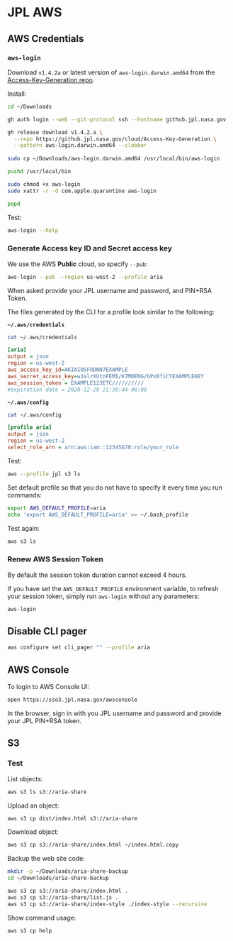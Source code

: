 # JPL AWS

## AWS Credentials

### `aws-login` 

Download `v1.4.2a`  or latest version of `aws-login.darwin.amd64` from the [Access-Key-Generation repo](https://github.jpl.nasa.gov/cloud/Access-Key-Generation/releases).

 Install:

```bash
cd ~/Downloads

gh auth login --web --git-protocol ssh --hostname github.jpl.nasa.gov 

gh release download v1.4.2.a \
  --repo https://github.jpl.nasa.gov/cloud/Access-Key-Generation \
  --pattern aws-login.darwin.amd64 --clobber
  
sudo cp ~/Downloads/aws-login.darwin.amd64 /usr/local/bin/aws-login

pushd /usr/local/bin

sudo chmod +x aws-login
sudo xattr -r -d com.apple.quarantine aws-login

popd
```

Test:

```bash
aws-login --help
```

### Generate Access key ID and Secret access key

We use the AWS **Public** cloud, so specify `--pub`:

```bash
aws-login --pub --region us-west-2 --profile aria
```

When asked provide your JPL username and password, and PIN+RSA Token. 

The files generated by the CLI for a profile look similar to the following:

**`~/.aws/credentials`**

```bash
cat ~/.aws/credentials
```

```ini
[aria]
output = json
region = us-west-2
aws_access_key_id=AKIAIOSFODNN7EXAMPLE
aws_secret_access_key=wJalrXUtnFEMI/K7MDENG/bPxRfiCYEXAMPLEKEY
aws_session_token = EXAMPLE123ETC//////////
#expiration date = 2020-12-29 21:30:44-08:00
```

**`~/.aws/config`**

```bash
cat ~/.aws/config
```

```ini
[profile aria]
output = json
region = us-west-2
select_role_arn = arn:aws:iam::12345678:role/your_role
```

Test:

```bash
aws --profile jpl s3 ls
```

Set default profile so that you do not have to specify it every time you run commands:

```bash
export AWS_DEFAULT_PROFILE=aria
echo 'export AWS_DEFAULT_PROFILE=aria' >> ~/.bash_profile
```

Test again:

```bash
aws s3 ls
```

### Renew AWS Session Token

By default the session token duration cannot exceed 4 hours. 

If you have set the  `AWS_DEFAULT_PROFILE`  environment variable, to refresh your session token, simply run `aws-login` without any parameters:

```bash
aws-login
```

## Disable CLI pager

```bash
aws configure set cli_pager "" --profile aria
```

## AWS Console

To login to AWS Console UI:

```bash
open https://sso3.jpl.nasa.gov/awsconsole
```

In the browser, sign in with you JPL username and password and provide your JPL PIN+RSA token.

## S3

### Test

List objects:

```bash
aws s3 ls s3://aria-share
```

Upload an object:

```bash
aws s3 cp dist/index.html s3://aria-share
```

Download object:

```bash
aws s3 cp s3://aria-share/index.html ~/index.html.copy
```

Backup the web site code:

```bash
mkdir -p ~/Downloads/aria-share-backup
cd ~/Downloads/aria-share-backup

aws s3 cp s3://aria-share/index.html .
aws s3 cp s3://aria-share/list.js .
aws s3 cp s3://aria-share/index-style ./index-style --recursive
```

Show command usage:

```
aws s3 cp help
```

